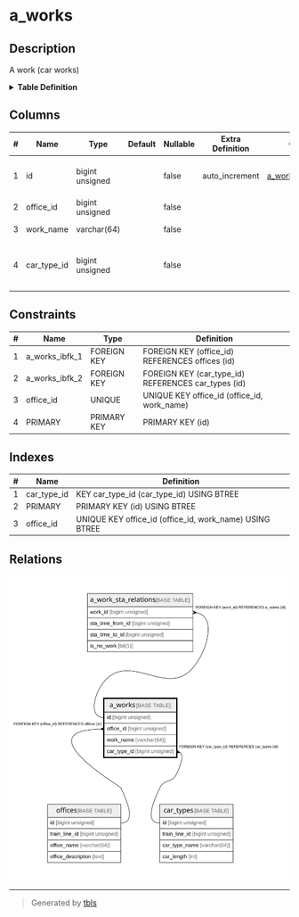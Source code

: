 # a_works

## Description

A work (car works)

<details>
<summary><strong>Table Definition</strong></summary>

```sql
CREATE TABLE `a_works` (
  `id` bigint unsigned NOT NULL AUTO_INCREMENT COMMENT 'counter to identify each record',
  `office_id` bigint unsigned NOT NULL COMMENT 'target office id',
  `work_name` varchar(64) NOT NULL COMMENT 'work name',
  `car_type_id` bigint unsigned NOT NULL COMMENT 'car type id that can use to this work',
  PRIMARY KEY (`id`),
  UNIQUE KEY `office_id` (`office_id`,`work_name`),
  KEY `car_type_id` (`car_type_id`),
  CONSTRAINT `a_works_ibfk_1` FOREIGN KEY (`office_id`) REFERENCES `offices` (`id`) ON DELETE CASCADE,
  CONSTRAINT `a_works_ibfk_2` FOREIGN KEY (`car_type_id`) REFERENCES `car_types` (`id`) ON DELETE CASCADE
) ENGINE=InnoDB AUTO_INCREMENT=[Redacted by tbls] DEFAULT CHARSET=utf8mb4 COLLATE=utf8mb4_0900_ai_ci COMMENT='A work (car works)'
```

</details>

## Columns

| # | Name | Type | Default | Nullable | Extra Definition | Children | Parents | Comment |
| - | ---- | ---- | ------- | -------- | ---------------- | -------- | ------- | ------- |
| 1 | id | bigint unsigned |  | false | auto_increment | [a_work_sta_relations](a_work_sta_relations.md) |  | counter to identify each record |
| 2 | office_id | bigint unsigned |  | false |  |  | [offices](offices.md) | target office id |
| 3 | work_name | varchar(64) |  | false |  |  |  | work name |
| 4 | car_type_id | bigint unsigned |  | false |  |  | [car_types](car_types.md) | car type id that can use to this work |

## Constraints

| # | Name | Type | Definition |
| - | ---- | ---- | ---------- |
| 1 | a_works_ibfk_1 | FOREIGN KEY | FOREIGN KEY (office_id) REFERENCES offices (id) |
| 2 | a_works_ibfk_2 | FOREIGN KEY | FOREIGN KEY (car_type_id) REFERENCES car_types (id) |
| 3 | office_id | UNIQUE | UNIQUE KEY office_id (office_id, work_name) |
| 4 | PRIMARY | PRIMARY KEY | PRIMARY KEY (id) |

## Indexes

| # | Name | Definition |
| - | ---- | ---------- |
| 1 | car_type_id | KEY car_type_id (car_type_id) USING BTREE |
| 2 | PRIMARY | PRIMARY KEY (id) USING BTREE |
| 3 | office_id | UNIQUE KEY office_id (office_id, work_name) USING BTREE |

## Relations

![er](a_works.svg)

---

> Generated by [tbls](https://github.com/k1LoW/tbls)
